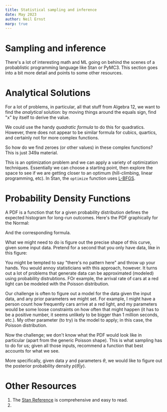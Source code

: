 ```yaml
---
title: Statistical sampling and inference
date: May 2023
author: Neil Ernst
marp: true
---
```


# Sampling and inference

There's a lot of interesting math and ML going on behind the scenes of a probablistic programming language like Stan or PyMC3. This section goes into a bit more detail and points to some other resources. 


# Analytical Solutions
For a lot of problems, in particular, all that stuff from Algebra 12, we want to find the *analytical* solution: by moving things around the equals sign, find "x" by itself to derive the value.

We could use the handy *quadratic formula* to do this for quadratics. However, there does not appear to be similar formula for cubics, quartics, and certainly not for more complex functions. 

So how do we find zeroes (or other values) in these complex functions? This is just 349a material.

This is an optimization problem and we can apply a variety of optimization techniques. Essentially we can choose a starting point, then explore the space to see if we are getting closer to an optimum (hill-climbing, linear programming, etc). In Stan, the `optimize` function uses [L-BFGS](https://machinelearningmastery.com/bfgs-optimization-in-python/).

# Probability Density Functions
A PDF is a function that for a given probability distribution defines the expected histogram for long-run outcomes. Here's the PDF graphically for the Normal:

And the corresponding formula.

What we might need to do is figure out the precise shape of this curve, given some input data. Pretend for a second that you only have data, like in this figure:

You might be tempted to say "there's no pattern here" and throw up your hands. You would annoy statisticians with this approach, however. It turns out a lot of problems that generate data can be approximated (modeled) using probability distrubtions. FOr example, the arrival rate of cars at a red light can be modeled with the Poisson distribution. 

Our challenge is often to figure out a model for the data given the input data, and any prior parameters we might set. For example, I might have a person count how frequently cars arrive at a red light, and my parameters would be some loose constraints on how often that might happen (it has to be a positive number, it seems unlikely to be bigger than 1 million seconds, etc.). My other parameter (to try) is the model to apply; in this case, the Poisson distribution. 

Now the challenge; we don't know what the PDF would look like in particular (apart from the generic Poisson shape). This is what sampling has to do for us; given all those inputs, recommend a function that best accounts for what we see. 

More specifically, given data $y$ and parameters $\theta$, we would like to figure out the posterior probability density $p(\theta|y)$.

# Other Resources
1. The [Stan Reference](https://mc-stan.org/docs/reference-manual/index.html#overview) is comprehensive and easy to read.
2. 